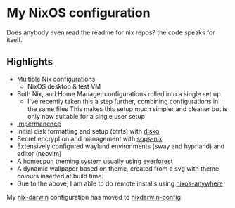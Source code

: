 # My NixOS configuration

Does anybody even read the readme for nix repos? the code speaks for itself.

## Highlights
- Multiple Nix configurations
    - NixOS desktop & test VM
- Both Nix, and Home Manager configurations rolled into a single set up.
    - I've recently taken this a step further, combining configurations in the same files
    This makes this setup much simpler and cleaner but is only now suitable for a single user setup
- [Impermanence](https://github.com/nix-community/impermanence)
- Initial disk formatting and setup (btrfs) with [disko](https://github.com/nix-community/disko)
- Secret encryption and management with [sops-nix](https://github.com/Mic92/sops-nix)
- Extensively configured wayland environments (sway and hyprland) and editor (neovim)
- A homespun theming system usually using [everforest](https://github.com/sainnhe/everforest)
- A dynamic wallpaper based on theme, created from a svg with theme colours inserted at build time.
- Due to the above, I am able to do remote installs using [nixos-anywhere](https://github.com/nix-community/nixos-anywhere)

My [nix-darwin](https://github.com/LnL7/nix-darwin) configuration has moved to [nixdarwin-config](https://github.com/lucidph3nx/nixdarwin-config)
